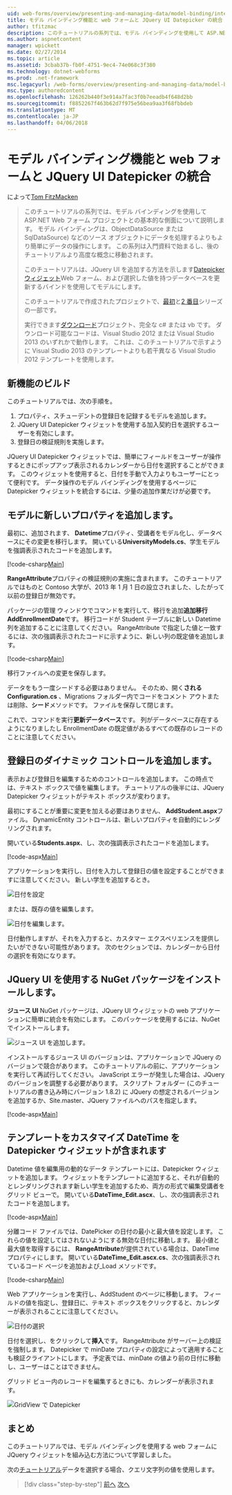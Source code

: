 ```yaml
---
uid: web-forms/overview/presenting-and-managing-data/model-binding/integrating-jquery-ui
title: モデル バインディング機能と web フォームと JQuery UI Datepicker の統合 |Microsoft ドキュメント
author: tfitzmac
description: このチュートリアルの系列では、モデル バインディングを使用して ASP.NET Web フォーム プロジェクトとの基本的な側面について説明します。 モデル バインドは、データの操作詳細直線-しています.
ms.author: aspnetcontent
manager: wpickett
ms.date: 02/27/2014
ms.topic: article
ms.assetid: 3cbab37b-fb0f-4751-9ec4-74e068c3f380
ms.technology: dotnet-webforms
ms.prod: .net-framework
msc.legacyurl: /web-forms/overview/presenting-and-managing-data/model-binding/integrating-jquery-ui
msc.type: authoredcontent
ms.openlocfilehash: 126262b440f3e914a7fac3f0b7eeadb4f648d2bb
ms.sourcegitcommit: f8852267f463b62d7f975e56bea9aa3f68fbbdeb
ms.translationtype: MT
ms.contentlocale: ja-JP
ms.lasthandoff: 04/06/2018
---
```

<a name="integrating-jquery-ui-datepicker-with-model-binding-and-web-forms"></a>モデル バインディング機能と web フォームと JQuery UI Datepicker の統合
====================
によって[Tom FitzMacken](https://github.com/tfitzmac)

> このチュートリアルの系列では、モデル バインディングを使用して ASP.NET Web フォーム プロジェクトとの基本的な側面について説明します。 モデル バインディングは、ObjectDataSource または SqlDataSource) などのソース オブジェクトにデータを処理するよりもより簡単にデータの操作にします。 この系列は入門資料で始まるし、後のチュートリアルより高度な概念に移動されます。
> 
> このチュートリアルは、JQuery UI を追加する方法を示します[Datepicker ウィジェット](http://jqueryui.com/datepicker/)Web フォーム、および選択した値を持つデータベースを更新するバインドを使用してモデルにします。
> 
> このチュートリアルで作成されたプロジェクトで、[最初](retrieving-data.md)と[2 番目](updating-deleting-and-creating-data.md)シリーズの一部です。
> 
> 実行できます[ダウンロード](https://go.microsoft.com/fwlink/?LinkId=286116)プロジェクト、完全な c# または vb です。 ダウンロード可能なコードは、Visual Studio 2012 または Visual Studio 2013 のいずれかで動作します。 これは、このチュートリアルで示すように Visual Studio 2013 のテンプレートよりも若干異なる Visual Studio 2012 テンプレートを使用します。


## <a name="what-youll-build"></a>新機能のビルド

このチュートリアルでは、次の手順を。

1. プロパティ、スチューデントの登録日を記録するモデルを追加します。
2. JQuery UI Datepicker ウィジェットを使用する加入契約日を選択するユーザーを有効にします。
3. 登録日の検証規則を実施します。

JQuery UI Datepicker ウィジェットでは、簡単にフィールドをユーザーが操作するときにポップアップ表示されるカレンダーから日付を選択することができます。 このウィジェットを使用すると、日付を手動で入力よりもユーザーにとって便利です。 データ操作のモデル バインディングを使用するページに Datepicker ウィジェットを統合するには、少量の追加作業だけが必要です。

## <a name="add-a-new-property-to-the-model"></a>モデルに新しいプロパティを追加します。

最初に、追加されます、 **Datetime**プロパティ、受講者をモデル化し、データベースにその変更を移行します。 開いている**UniversityModels.cs**、学生モデルを強調表示されたコードを追加します。

[!code-csharp[Main](integrating-jquery-ui/samples/sample1.cs?highlight=16-18)]

**RangeAttribute**プロパティの検証規則の実施に含まれます。 このチュートリアルではものと Contoso 大学が、2013 年 1 月 1 日の設立されました、したがって以前の登録日が無効です。

パッケージの管理 ウィンドウでコマンドを実行して、移行を追加**追加移行 AddEnrollmentDate**です。 移行コードが Student テーブルに新しい Datetime 列を追加することに注意してください。 RangeAttribute で指定した値と一致するには、次の強調表示されたコードに示すように、新しい列の既定値を追加します。

[!code-csharp[Main](integrating-jquery-ui/samples/sample2.cs?highlight=11)]

移行ファイルへの変更を保存します。

データをもう一度シードする必要はありません。 そのため、開く**される Configuration.cs** 、Migrations フォルダー内でコードをコメント アウトまたは削除、**シード**メソッドです。 ファイルを保存して閉じます。

これで、コマンドを実行**更新データベース**です。 列がデータベースに存在するようになりましたし EnrollmentDate の既定値があるすべての既存のレコードのことに注意してください。

## <a name="add-dynamic-controls-for-enrollment-date"></a>登録日のダイナミック コントロールを追加します。

表示および登録日を編集するためのコントロールを追加します。 この時点では、テキスト ボックスで値を編集します。 チュートリアルの後半には、JQuery Datepicker ウィジェットがテキスト ボックスが変わります。

最初にすることが重要に変更を加える必要はありません、 **AddStudent.aspx**ファイル。 DynamicEntity コントロールは、新しいプロパティを自動的にレンダリングされます。

開いている**Students.aspx**、し、次の強調表示されたコードを追加します。

[!code-aspx[Main](integrating-jquery-ui/samples/sample3.aspx?highlight=13)]

アプリケーションを実行し、日付を入力して登録日の値を設定することができますに注意してください。 新しい学生を追加するとき。

![日付を設定](integrating-jquery-ui/_static/image1.png)

または、既存の値を編集します。

![日付を編集します。](integrating-jquery-ui/_static/image2.png)

日付動作しますが、それを入力すると、カスタマー エクスペリエンスを提供したいができない可能性があります。 次のセクションでは、カレンダーから日付の選択を有効になります。

## <a name="install-nuget-package-to-work-with-jquery-ui"></a>JQuery UI を使用する NuGet パッケージをインストールします。

**ジュース UI** NuGet パッケージは、JQuery UI ウィジェットの web アプリケーションに簡単に統合を有効にします。 このパッケージを使用するには、NuGet でインストールします。

![ジュース UI を追加します。](integrating-jquery-ui/_static/image3.png)

インストールするジュース UI のバージョンは、アプリケーションで JQuery のバージョンで競合があります。 このチュートリアルの前に、アプリケーションを実行して再試行してください。 JavaScript エラーが発生した場合は、JQuery のバージョンを調整する必要があります。 スクリプト フォルダー (このチュートリアルの書き込み時にバージョン 1.8.2) に JQuery の想定されるバージョンを追加するか、Site.master、JQuery ファイルへのパスを指定します。

[!code-aspx[Main](integrating-jquery-ui/samples/sample4.aspx)]

## <a name="customize-datetime-template-to-include-datepicker-widget"></a>テンプレートをカスタマイズ DateTime を Datepicker ウィジェットが含まれます

Datetime 値を編集用の動的なデータ テンプレートには、Datepicker ウィジェットを追加します。 ウィジェットをテンプレートに追加すると、それが自動的とレンダリングされます新しい学生を追加するため、両方の形式で編集受講者をグリッド ビューで。 開いている**DateTime\_Edit.ascx**、し、次の強調表示されたコードを追加します。

[!code-aspx[Main](integrating-jquery-ui/samples/sample5.aspx?highlight=3)]

分離コード ファイルでは、DatePicker の日付の最小と最大値を設定します。 これらの値を設定してはされないようにする無効な日付に移動します。 最小値と最大値を取得するには、 **RangeAttribute**が提供されている場合は、DateTime プロパティにします。 開いている**DateTime\_Edit.ascx.cs**、次の強調表示されているコード ページを追加および\_Load メソッドです。

[!code-csharp[Main](integrating-jquery-ui/samples/sample6.cs?highlight=9-14)]

Web アプリケーションを実行し、AddStudent のページに移動します。 フィールドの値を指定し、登録日に、テキスト ボックスをクリックすると、カレンダーが表示されることに注意してください。

![日付の選択](integrating-jquery-ui/_static/image4.png)

日付を選択し、をクリックして**挿入**です。 RangeAttribute がサーバー上の検証を強制します。 Datepicker で minDate プロパティの設定によって適用することも検証クライアントにします。 予定表では、minDate の値より前の日付に移動し、ユーザーはことはできません。

グリッド ビュー内のレコードを編集するときにも、カレンダーが表示されます。

![GridView で Datepicker](integrating-jquery-ui/_static/image5.png)

## <a name="conclusion"></a>まとめ

このチュートリアルでは、モデル バインディングを使用する web フォームに JQuery ウィジェットを組み込む方法について学習しました。

次の[チュートリアル](using-query-string-values-to-retrieve-data.md)データを選択する場合、クエリ文字列の値を使用します。

> [!div class="step-by-step"]
> [前へ](sorting-paging-and-filtering-data.md)
> [次へ](using-query-string-values-to-retrieve-data.md)
